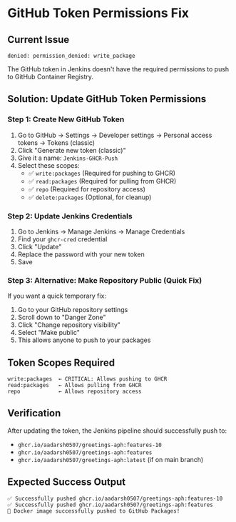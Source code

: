 # GitHub Token Permissions Fix

## Current Issue
```
denied: permission_denied: write_package
```

The GitHub token in Jenkins doesn't have the required permissions to push to GitHub Container Registry.

## Solution: Update GitHub Token Permissions

### **Step 1: Create New GitHub Token**

1. Go to GitHub → Settings → Developer settings → Personal access tokens → Tokens (classic)
2. Click "Generate new token (classic)"
3. Give it a name: `Jenkins-GHCR-Push`
4. Select these scopes:
   - ✅ `write:packages` (Required for pushing to GHCR)
   - ✅ `read:packages` (Required for pulling from GHCR)
   - ✅ `repo` (Required for repository access)
   - ✅ `delete:packages` (Optional, for cleanup)

### **Step 2: Update Jenkins Credentials**

1. Go to Jenkins → Manage Jenkins → Manage Credentials
2. Find your `ghcr-cred` credential
3. Click "Update"
4. Replace the password with your new token
5. Save

### **Step 3: Alternative: Make Repository Public (Quick Fix)**

If you want a quick temporary fix:

1. Go to your GitHub repository settings
2. Scroll down to "Danger Zone"
3. Click "Change repository visibility"
4. Select "Make public"
5. This allows anyone to push to your packages

## Token Scopes Required

```
write:packages  ← CRITICAL: Allows pushing to GHCR
read:packages   ← Allows pulling from GHCR
repo            ← Allows repository access
```

## Verification

After updating the token, the Jenkins pipeline should successfully push to:
- `ghcr.io/aadarsh0507/greetings-aph:features-10`
- `ghcr.io/aadarsh0507/greetings-aph:features`
- `ghcr.io/aadarsh0507/greetings-aph:latest` (if on main branch)

## Expected Success Output

```
✅ Successfully pushed ghcr.io/aadarsh0507/greetings-aph:features-10
✅ Successfully pushed ghcr.io/aadarsh0507/greetings-aph:features
🎉 Docker image successfully pushed to GitHub Packages!
```